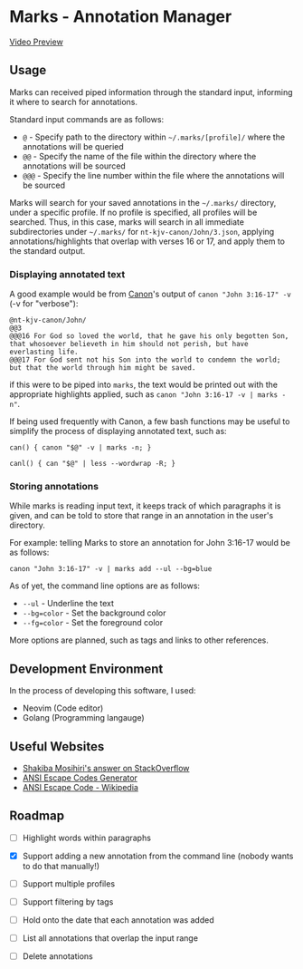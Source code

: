 
# Marks - Annotation Manager

[Video Preview](https://youtu.be/EaoDfP-UVpE)

## Usage

Marks can received piped information through the standard input, informing it where to search for annotations.

Standard input commands are as follows:

- `@` - Specify path to the directory within `~/.marks/[profile]/` where the annotations will be queried
- `@@` - Specify the name of the file within the directory where the annotations will be sourced
- `@@@` - Specify the line number within the file where the annotations will be sourced

Marks will search for your saved annotations in the `~/.marks/` directory, under a specific profile. If no profile is specified, all profiles will be searched. Thus, in this case, marks will search in all immediate subdirectories under `~/.marks/` for `nt-kjv-canon/John/3.json`, applying annotations/highlights that overlap with verses 16 or 17, and apply them to the standard output. 

### Displaying annotated text

A good example would be from [Canon](https://github.com/pgattic/canon)'s output of `canon "John 3:16-17" -v` (-v for "verbose"):

```
@nt-kjv-canon/John/
@@3
@@@16 For God so loved the world, that he gave his only begotten Son, that whosoever believeth in him should not perish, but have everlasting life.
@@@17 For God sent not his Son into the world to condemn the world; but that the world through him might be saved.
```

if this were to be piped into `marks`, the text would be printed out with the appropriate highlights applied, such as `canon "John 3:16-17 -v | marks -n"`.

If being used frequently with Canon, a few bash functions may be useful to simplify the process of displaying annotated text, such as:

```
can() { canon "$@" -v | marks -n; }

canl() { can "$@" | less --wordwrap -R; }
```

### Storing annotations

While marks is reading input text, it keeps track of which paragraphs it is given, and can be told to store that range in an annotation in the user's directory.

For example: telling Marks to store an annotation for John 3:16-17 would be as follows:

```
canon "John 3:16-17" -v | marks add --ul --bg=blue
```

As of yet, the command line options are as follows:

- `--ul` - Underline the text
- `--bg=color` - Set the background color
- `--fg=color` - Set the foreground color

More options are planned, such as tags and links to other references.

## Development Environment

In the process of developing this software, I used:

- Neovim (Code editor)
- Golang (Programming langauge)

## Useful Websites

- [Shakiba Mosihiri's answer on StackOverflow](https://stackoverflow.com/a/28938235/23116882)
- [ANSI Escape Codes Generator](https://ansi.gabebanks.net/)
- [ANSI Escape Code - Wikipedia](https://en.wikipedia.org/wiki/ANSI_escape_code)

## Roadmap

- [ ] Highlight words within paragraphs
- [x] Support adding a new annotation from the command line (nobody wants to do that manually!)
- [ ] Support multiple profiles
- [ ] Support filtering by tags
- [ ] Hold onto the date that each annotation was added
- [ ] List all annotations that overlap the input range
- [ ] Delete annotations

